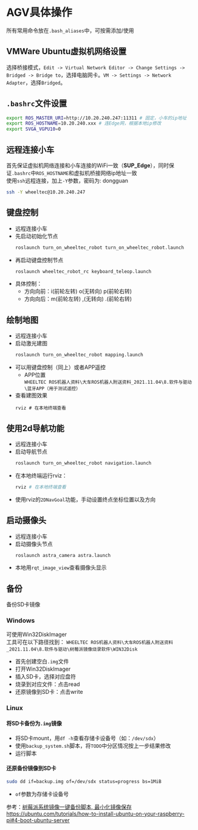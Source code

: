 # AGV具体操作

所有常用命令放在`.bash_aliases`中，可按需添加/使用


## VMWare Ubuntu虚拟机网络设置
选择桥接模式，`Edit -> Virtual Network Editor -> Change Settings -> Bridged -> Bridge to`，选择电脑网卡。`VM -> Settings -> Network Adapter`，选择`Bridged`。

## `.bashrc`文件设置
```bash
export ROS_MASTER_URI=http://10.20.240.247:11311 # 固定，小车的ip地址
export ROS_HOSTNAME=10.20.240.xxx # 连Edge网，根据本地ip修改
export SVGA_VGPU10=0
```


## 远程连接小车
首先保证虚拟机网络连接和小车连接的WiFi一致（**SUP_Edge**），同时保证`.bashrc`中`ROS_HOSTNAME`和虚拟机桥接网络ip地址一致  
使用`ssh`远程连接，加上`-Y`参数，密码为: dongguan
```bash
ssh -Y wheeltec@10.20.240.247
```


## 键盘控制
- 远程连接小车
- 先启动初始化节点
  ```bash
  roslaunch turn_on_wheeltec_robot turn_on_wheeltec_robot.launch
  ```
- 再启动键盘控制节点
  ```bash
  roslaunch wheeltec_robot_rc keyboard_teleop.launch
  ```
- 具体控制：
  - 方向向前：i(前轮左转) o(无转向) p(前轮右转) 
  - 方向向后：m(前轮左转) ,(无转向) .(前轮右转)


## 绘制地图
- 远程连接小车
- 启动激光建图
  ```bash
  roslaunch turn_on_wheeltec_robot mapping.launch 
  ```
- 可以用键盘控制（同上）或者APP遥控
  - APP位置  
  `WHEELTEC ROS机器人资料\大车ROS机器人附送资料_2021.11.04\8.软件与驱动\蓝牙APP（用于测试遥控）`
- 查看建图效果
  ```
  rviz # 在本地终端查看
  ```


## 使用2d导航功能
- 远程连接小车
- 启动导航节点
  ```bash
  roslaunch turn_on_wheeltec_robot navigation.launch
  ```
- 在本地终端运行rviz：
  ```bash
  rviz # 在本地终端查看
  ```
- 使用rviz的`2DNavGoal`功能，手动设置终点坐标位置以及方向


## 启动摄像头
- 远程连接小车
- 启动摄像头节点
  ```bash
  roslaunch astra_camera astra.launch
  ```
- 本地用`rqt_image_view`查看摄像头显示


## 备份
备份SD卡镜像  
### Windows
可使用Win32DiskImager  
工具可在以下路径找到：
`WHEELTEC ROS机器人资料\大车ROS机器人附送资料_2021.11.04\8.软件与驱动\树莓派镜像烧录软件\WIN32Disk`
- 首先创建空白`.img`文件
- 打开Win32DiskImager
- 插入SD卡，选择对应盘符
- 烧录到对应文件：点击read
- 还原镜像到SD卡：点击write

### Linux
#### 将SD卡备份为`.img`镜像
- 将SD卡mount，用`df -h`查看存储卡设备号（如：`/dev/sdx`）
- 使用`backup_system.sh`脚本，将`TODO`中分区情况按上一步结果修改
- 运行脚本

#### 还原备份镜像到SD卡
```bash
sudo dd if=backup.img of=/dev/sdx status=progress bs=1MiB
```
- `of`参数为存储卡设备号  

参考：[树莓派系统镜像一键备份脚本, 最小化镜像保存](https://neucrack.com/p/107)
https://ubuntu.com/tutorials/how-to-install-ubuntu-on-your-raspberry-pi#4-boot-ubuntu-server
